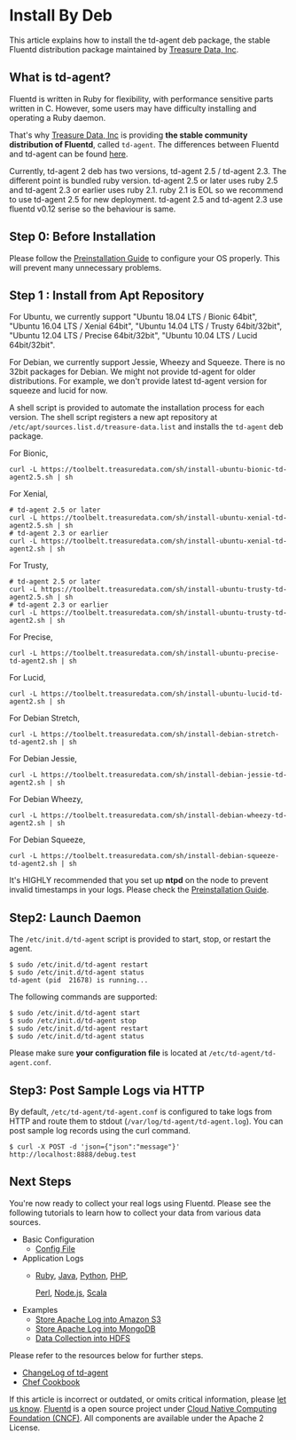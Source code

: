 # Install By Deb

This article explains how to install the td-agent deb package, the stable Fluentd distribution package maintained by [Treasure Data, Inc](http://www.treasuredata.com/).

## What is td-agent?

Fluentd is written in Ruby for flexibility, with performance sensitive parts written in C. However, some users may have difficulty installing and operating a Ruby daemon.

That's why [Treasure Data, Inc](http://www.treasuredata.com/) is providing **the stable community distribution of Fluentd**, called `td-agent`. The differences between Fluentd and td-agent can be found [here](https://www.fluentd.org/faqs).

Currently, td-agent 2 deb has two versions, td-agent 2.5 / td-agent 2.3. The different point is bundled ruby version. td-agent 2.5 or later uses ruby 2.5 and td-agent 2.3 or earlier uses ruby 2.1. ruby 2.1 is EOL so we recommend to use td-agent 2.5 for new deployment. td-agent 2.5 and td-agent 2.3 use fluentd v0.12 serise so the behaviour is same.

## Step 0: Before Installation

Please follow the [Preinstallation Guide](before-install.md) to configure your OS properly. This will prevent many unnecessary problems.

## Step 1 : Install from Apt Repository

For Ubuntu, we currently support "Ubuntu 18.04 LTS / Bionic 64bit", "Ubuntu 16.04 LTS / Xenial 64bit", "Ubuntu 14.04 LTS / Trusty 64bit/32bit", "Ubuntu 12.04 LTS / Precise 64bit/32bit", "Ubuntu 10.04 LTS / Lucid 64bit/32bit".

For Debian, we currently support Jessie, Wheezy and Squeeze. There is no 32bit packages for Debian. We might not provide td-agent for older distributions. For example, we don't provide latest td-agent version for squeeze and lucid for now.

A shell script is provided to automate the installation process for each version. The shell script registers a new apt repository at `/etc/apt/sources.list.d/treasure-data.list` and installs the `td-agent` deb package.

For Bionic,

```text
curl -L https://toolbelt.treasuredata.com/sh/install-ubuntu-bionic-td-agent2.5.sh | sh
```

For Xenial,

```text
# td-agent 2.5 or later
curl -L https://toolbelt.treasuredata.com/sh/install-ubuntu-xenial-td-agent2.5.sh | sh
# td-agent 2.3 or earlier
curl -L https://toolbelt.treasuredata.com/sh/install-ubuntu-xenial-td-agent2.sh | sh
```

For Trusty,

```text
# td-agent 2.5 or later
curl -L https://toolbelt.treasuredata.com/sh/install-ubuntu-trusty-td-agent2.5.sh | sh
# td-agent 2.3 or earlier
curl -L https://toolbelt.treasuredata.com/sh/install-ubuntu-trusty-td-agent2.sh | sh
```

For Precise,

```text
curl -L https://toolbelt.treasuredata.com/sh/install-ubuntu-precise-td-agent2.sh | sh
```

For Lucid,

```text
curl -L https://toolbelt.treasuredata.com/sh/install-ubuntu-lucid-td-agent2.sh | sh
```

For Debian Stretch,

```text
curl -L https://toolbelt.treasuredata.com/sh/install-debian-stretch-td-agent2.sh | sh
```

For Debian Jessie,

```text
curl -L https://toolbelt.treasuredata.com/sh/install-debian-jessie-td-agent2.sh | sh
```

For Debian Wheezy,

```text
curl -L https://toolbelt.treasuredata.com/sh/install-debian-wheezy-td-agent2.sh | sh
```

For Debian Squeeze,

```text
curl -L https://toolbelt.treasuredata.com/sh/install-debian-squeeze-td-agent2.sh | sh
```

It's HIGHLY recommended that you set up **ntpd** on the node to prevent invalid timestamps in your logs. Please check the [Preinstallation Guide](before-install.md).

## Step2: Launch Daemon

The `/etc/init.d/td-agent` script is provided to start, stop, or restart the agent.

```text
$ sudo /etc/init.d/td-agent restart
$ sudo /etc/init.d/td-agent status
td-agent (pid  21678) is running...
```

The following commands are supported:

```text
$ sudo /etc/init.d/td-agent start
$ sudo /etc/init.d/td-agent stop
$ sudo /etc/init.d/td-agent restart
$ sudo /etc/init.d/td-agent status
```

Please make sure **your configuration file** is located at `/etc/td-agent/td-agent.conf`.

## Step3: Post Sample Logs via HTTP

By default, `/etc/td-agent/td-agent.conf` is configured to take logs from HTTP and route them to stdout \(`/var/log/td-agent/td-agent.log`\). You can post sample log records using the curl command.

```text
$ curl -X POST -d 'json={"json":"message"}' http://localhost:8888/debug.test
```

## Next Steps

You're now ready to collect your real logs using Fluentd. Please see the following tutorials to learn how to collect your data from various data sources.

* Basic Configuration
  * [Config File](../configuration/config-file.md)
* Application Logs
  * [Ruby](ruby.md), [Java](java.md), [Python](python.md), [PHP](php.md),

    [Perl](perl.md), [Node.js](nodejs.md), [Scala](scala.md)
* Examples
  * [Store Apache Log into Amazon S3](apache-to-s3.md)
  * [Store Apache Log into MongoDB](apache-to-mongodb.md)
  * [Data Collection into HDFS](http-to-hdfs.md)

Please refer to the resources below for further steps.

* [ChangeLog of td-agent](https://docs.treasuredata.com/display/public/PD/The+td-agent+Change+Log)
* [Chef Cookbook](https://github.com/treasure-data/chef-td-agent/)

If this article is incorrect or outdated, or omits critical information, please [let us know](https://github.com/fluent/fluentd-docs-gitbook/issues?state=open). [Fluentd](http://www.fluentd.org/) is a open source project under [Cloud Native Computing Foundation \(CNCF\)](https://cncf.io/). All components are available under the Apache 2 License.


